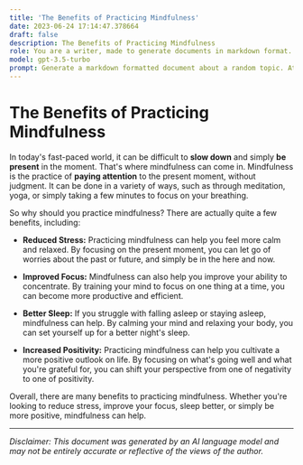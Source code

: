 ```yaml
---
title: 'The Benefits of Practicing Mindfulness'
date: 2023-06-24 17:14:47.378664
draft: false
description: The Benefits of Practicing Mindfulness
role: You are a writer, made to generate documents in markdown format. It is very important that all of the documents you generate are in valid markdown format.
model: gpt-3.5-turbo
prompt: Generate a markdown formatted document about a random topic. At the bottom, include a disclaimer explaining that the document was generated by you. The first line of the document should be the title. Make sure that the entire document is in proper markdown format, using a mix of various tags to make the document visually appealing.
---
```


# The Benefits of Practicing Mindfulness

In today's fast-paced world, it can be difficult to **slow down** and simply **be present** in the moment. That's where mindfulness can come in. Mindfulness is the practice of **paying attention** to the present moment, without judgment. It can be done in a variety of ways, such as through meditation, yoga, or simply taking a few minutes to focus on your breathing.

So why should you practice mindfulness? There are actually quite a few benefits, including:

- **Reduced Stress:** Practicing mindfulness can help you feel more calm and relaxed. By focusing on the present moment, you can let go of worries about the past or future, and simply be in the here and now.

- **Improved Focus:** Mindfulness can also help you improve your ability to concentrate. By training your mind to focus on one thing at a time, you can become more productive and efficient.

- **Better Sleep:** If you struggle with falling asleep or staying asleep, mindfulness can help. By calming your mind and relaxing your body, you can set yourself up for a better night's sleep.

- **Increased Positivity:** Practicing mindfulness can help you cultivate a more positive outlook on life. By focusing on what's going well and what you're grateful for, you can shift your perspective from one of negativity to one of positivity.

Overall, there are many benefits to practicing mindfulness. Whether you're looking to reduce stress, improve your focus, sleep better, or simply be more positive, mindfulness can help.

---

*Disclaimer: This document was generated by an AI language model and may not be entirely accurate or reflective of the views of the author.*
